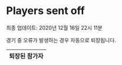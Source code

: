 # Players sent off
최종 업데이트: 2020년 12월 16일 22시 11분


경기 중 오류가 발생하는 경우 자동으로 퇴장됩니다.


| 퇴장된 참가자 |
|:---:|